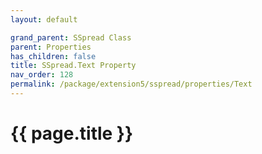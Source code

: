 ```yaml
---
layout: default

grand_parent: SSpread Class
parent: Properties
has_children: false
title: SSpread.Text Property
nav_order: 128
permalink: /package/extension5/sspread/properties/Text
---
```

# {{ page.title }}